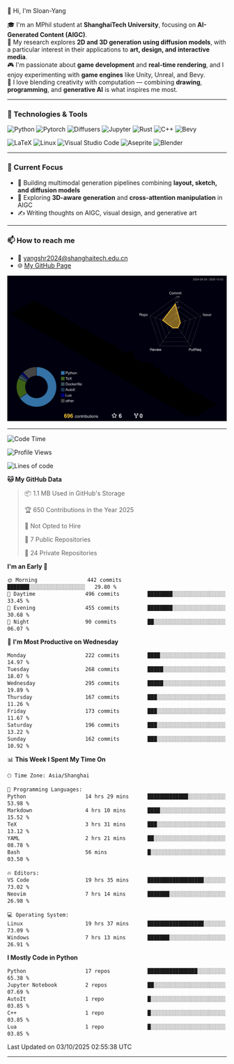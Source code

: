 👋 Hi, I'm Sloan-Yang

🎓 I'm an MPhil student at **ShanghaiTech University**, focusing on **AI-Generated Content (AIGC)**.  
🧠 My research explores **2D and 3D generation using diffusion models**, with a particular interest in their applications to **art, design, and interactive media**.  
🎮 I'm passionate about **game development** and **real-time rendering**, and I enjoy experimenting with **game engines** like Unity, Unreal, and Bevy.  
🎨 I love blending creativity with computation — combining **drawing**, **programming**, and **generative AI** is what inspires me most.

---

### 🧰 Technologies & Tools

![Python](https://img.shields.io/badge/python-%233776AB.svg?style=for-the-badge&logo=python&logoColor=white)
![Pytorch](https://img.shields.io/badge/pytorch-%23EE4C2C.svg?style=for-the-badge&logo=pytorch&logoColor=white)
![Diffusers](https://img.shields.io/badge/diffusers-HuggingFace-yellow?style=for-the-badge&logo=huggingface&logoColor=black)
![Jupyter](https://img.shields.io/badge/Jupyter-%23F37626.svg?style=for-the-badge&logo=Jupyter&logoColor=white)
![Rust](https://img.shields.io/badge/Rust-%23000000.svg?style=for-the-badge&logo=rust&logoColor=white)
![C++](https://img.shields.io/badge/C++-%2300599C.svg?style=for-the-badge&logo=c%2B%2B&logoColor=white)
![Bevy](https://img.shields.io/badge/Bevy-000000.svg?style=for-the-badge&logo=bevy&logoColor=white)

![LaTeX](https://img.shields.io/badge/LaTeX-47A141?style=for-the-badge&logo=latex&logoColor=white)
![Linux](https://img.shields.io/badge/Linux-FCC624?style=for-the-badge&logo=linux&logoColor=black)
![Visual Studio Code](https://img.shields.io/badge/VSCode-0078d7.svg?style=for-the-badge&logo=visual-studio-code&logoColor=white)
![Aseprite](https://img.shields.io/badge/Aseprite-FFFFFF?style=for-the-badge&logo=Aseprite&logoColor=%237D929E)
![Blender](https://img.shields.io/badge/Blender-F5792A?style=for-the-badge&logo=blender&logoColor=white)

---

### 🔭 Current Focus

- 🎨 Building multimodal generation pipelines combining **layout, sketch, and diffusion models**
- 🧪 Exploring **3D-aware generation** and **cross-attention manipulation** in AIGC
- ✍️ Writing thoughts on AIGC, visual design, and generative art

---

### 📫 How to reach me

- 📧 <a href="mailto:yangshr2024@shanghaitech.edu.cn">yangshr2024@shanghaitech.edu.cn</a>
- 🌐 [My GitHub Page](https://sloan-yang.github.io)  



![3D Profile](https://raw.githubusercontent.com/Sloan-Yang/Sloan-Yang/main/profile-3d-contrib/profile-night-rainbow.svg)

---


<!--START_SECTION:waka-->
![Code Time](http://img.shields.io/badge/Code%20Time-618%20hrs%2016%20mins-blue)

![Profile Views](http://img.shields.io/badge/Profile%20Views-0-blue)

![Lines of code](https://img.shields.io/badge/From%20Hello%20World%20I%27ve%20Written-2.2%20million%20lines%20of%20code-blue)

**🐱 My GitHub Data** 

> 📦 1.1 MB Used in GitHub's Storage 
 > 
> 🏆 650 Contributions in the Year 2025
 > 
> 🚫 Not Opted to Hire
 > 
> 📜 7 Public Repositories 
 > 
> 🔑 24 Private Repositories 
 > 
**I'm an Early 🐤** 

```text
🌞 Morning                442 commits         ███████░░░░░░░░░░░░░░░░░░   29.80 % 
🌆 Daytime                496 commits         ████████░░░░░░░░░░░░░░░░░   33.45 % 
🌃 Evening                455 commits         ████████░░░░░░░░░░░░░░░░░   30.68 % 
🌙 Night                  90 commits          ██░░░░░░░░░░░░░░░░░░░░░░░   06.07 % 
```
📅 **I'm Most Productive on Wednesday** 

```text
Monday                   222 commits         ████░░░░░░░░░░░░░░░░░░░░░   14.97 % 
Tuesday                  268 commits         █████░░░░░░░░░░░░░░░░░░░░   18.07 % 
Wednesday                295 commits         █████░░░░░░░░░░░░░░░░░░░░   19.89 % 
Thursday                 167 commits         ███░░░░░░░░░░░░░░░░░░░░░░   11.26 % 
Friday                   173 commits         ███░░░░░░░░░░░░░░░░░░░░░░   11.67 % 
Saturday                 196 commits         ███░░░░░░░░░░░░░░░░░░░░░░   13.22 % 
Sunday                   162 commits         ███░░░░░░░░░░░░░░░░░░░░░░   10.92 % 
```


📊 **This Week I Spent My Time On** 

```text
🕑︎ Time Zone: Asia/Shanghai

💬 Programming Languages: 
Python                   14 hrs 29 mins      █████████████░░░░░░░░░░░░   53.98 % 
Markdown                 4 hrs 10 mins       ████░░░░░░░░░░░░░░░░░░░░░   15.52 % 
TeX                      3 hrs 31 mins       ███░░░░░░░░░░░░░░░░░░░░░░   13.12 % 
YAML                     2 hrs 21 mins       ██░░░░░░░░░░░░░░░░░░░░░░░   08.78 % 
Bash                     56 mins             █░░░░░░░░░░░░░░░░░░░░░░░░   03.50 % 

🔥 Editors: 
VS Code                  19 hrs 35 mins      ██████████████████░░░░░░░   73.02 % 
Neovim                   7 hrs 14 mins       ███████░░░░░░░░░░░░░░░░░░   26.98 % 

💻 Operating System: 
Linux                    19 hrs 37 mins      ██████████████████░░░░░░░   73.09 % 
Windows                  7 hrs 13 mins       ███████░░░░░░░░░░░░░░░░░░   26.91 % 
```

**I Mostly Code in Python** 

```text
Python                   17 repos            ████████████████░░░░░░░░░   65.38 % 
Jupyter Notebook         2 repos             ██░░░░░░░░░░░░░░░░░░░░░░░   07.69 % 
AutoIt                   1 repo              █░░░░░░░░░░░░░░░░░░░░░░░░   03.85 % 
C++                      1 repo              █░░░░░░░░░░░░░░░░░░░░░░░░   03.85 % 
Lua                      1 repo              █░░░░░░░░░░░░░░░░░░░░░░░░   03.85 % 
```




 Last Updated on 03/10/2025 02:55:38 UTC
<!--END_SECTION:waka-->

---






